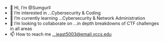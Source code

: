 - 👋 Hi, I’m @Sumgurll
- 👀 I’m interested in ...Cybersecurity & Coding
- 🌱 I’m currently learning ...Cybersecurity & Network Administration
- 💞️ I’m looking to collaborate on ...in depth breakdowns of CTF challenges in all areas
- 📫 How to reach me ...jeast5003@email.vccs.edu

<!---
Sumgurll/Sumgurll is a ✨ special ✨ repository because its `README.md` (this file) appears on your GitHub profile.
You can click the Preview link to take a look at your changes.
--->
